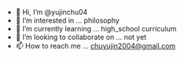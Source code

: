 - 👋 Hi, I’m @yujinchu04
- 👀 I’m interested in ... philosophy
- 🌱 I’m currently learning ... high_school curriculum
- 💞️ I’m looking to collaborate on ... not yet
- 📫 How to reach me ... chuyujin2004@gmail.com

<!---
yujinchu04/yujinchu04 is a ✨ special ✨ repository because its `README.md` (this file) appears on your GitHub profile.
You can click the Preview link to take a look at your changes.
--->
